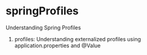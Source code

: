 # springProfiles
Understanding Spring Profiles

1. profiles: Understanding externalized profiles using application.properties and @Value
